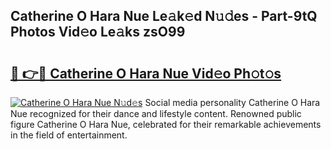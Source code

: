 ## Catherine O Hara Nue Le𝚊k𝚎d N𝚞𝚍es - Part-9tQ Photos Vid𝚎o Le𝚊ks zsO99

# <h2><a href="http://fb7jho.evod.top/?m=Catherine+O+Hara+Nue">🔗 👉🔴 Catherine O Hara Nue Vid𝚎o Ph𝚘t𝚘s</a></h2>

[![Catherine O Hara Nue N𝚞d𝚎s](https://i.imgur.com/8V9OHl7.gif)](http://fb7jho.evod.top/?m=Catherine+O+Hara+Nue)
Social media personality Catherine O Hara Nue recognized for their dance and lifestyle content. Renowned public figure Catherine O Hara Nue, celebrated for their remarkable achievements in the field of entertainment. 
